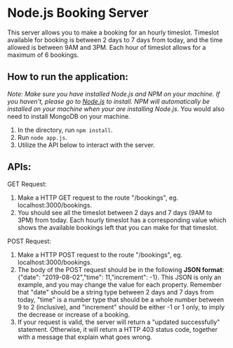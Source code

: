 # Node.js Booking Server

This server allows you to make a booking for an hourly timeslot. Timeslot available for booking is between 2 days to 7 days from today, and the time allowed is between 9AM and 3PM. Each hour of timeslot allows for a maximum of 6 bookings.

## How to run the application:

_Note: Make sure you have installed Node.js and NPM on your machine. If you haven't, please go to [Node.js](https://nodejs.org "Node.js")
to install. NPM will automatically be installed on your machine when your are installing Node.js_. You would also need to install MongoDB on your machine.

1. In the directory, run `npm install`.
2. Run `node app.js`.
3. Utilize the API below to interact with the server.

## APIs:
GET Request: 
1. Make a HTTP GET request to the route "/bookings", eg. localhost:3000/bookings.
2. You should see all the timeslot between 2 days and 7 days (9AM to 3PM) from today. Each hourly timeslot has a corresponding value which shows the available bookings left that you can make for that timeslot.

POST Request: 
1. Make a HTTP POST request to the route "/bookings", eg. localhost:3000/bookings.
2. The body of the POST request should be in the following **JSON format**: {"date": "2019-08-02","time": 11,"increment": -1}. This JSON is only an example, and you may change the value for each property. Remember that "date" should be a string type between 2 days and 7 days from today, "time" is a number type that should be a whole number between 9 to 2 (inclusive), and "increment" should be either -1 or 1 only, to imply the decrease or increase of a booking.
3. If your request is valid, the server will return a "updated successfully" statement. Otherwise, it will return a HTTP 403 status code, together with a message that explain what goes wrong.

